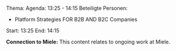 # 
Thema: 
Agenda: 13:25 - 14:15
Beteiligte Personen:
- Platform Strategies FOR B2B AND B2C Companies

Start: 13:25
End: 14:15

**Connection to Miele:** This content relates to ongoing work at Miele.
